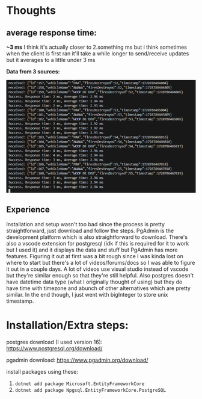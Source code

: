 # Thoughts


## average response time: 
**~3 ms**
I think it's actually closer to 2.something ms but i think sometimes when the client is first ran it'll take a while longer to send/receive updates but it averages to a little under 3 ms

**Data from 3 sources:** 

![result](postgres-result-from-3-sources.png)

## Experience
Installation and setup wasn't too bad since the process is pretty straightforward, just download and follow the steps. PgAdmin is the development platform which is also straightforward to download. There's also a vscode extension for postgresql (idk if this is required for it to work but I used it) and it displays the data and stuff but PgAdmin has more features. Figuring it out at first was a bit rough since I was kinda lost on where to start but there's a lot of videos/forums/docs so I was able to figure it out in a couple days. A lot of videos use visual studio instead of vscode but they're similar enough so that they're still helpful. Also postgres doesn't have datetime data type (what I originally thought of using) but they do have time with timezone and abunch of other alternatives which are pretty similar. In the end though, I just went with bigInteger to store unix timestamp.

# Installation/Extra steps:
postgres download (I used version 16): https://www.postgresql.org/download/

pgadmin download: https://www.pgadmin.org/download/

install packages using these:

1. `dotnet add package Microsoft.EntityFrameworkCore`
2. `dotnet add package Npgsql.EntityFrameworkCore.PostgreSQL`
